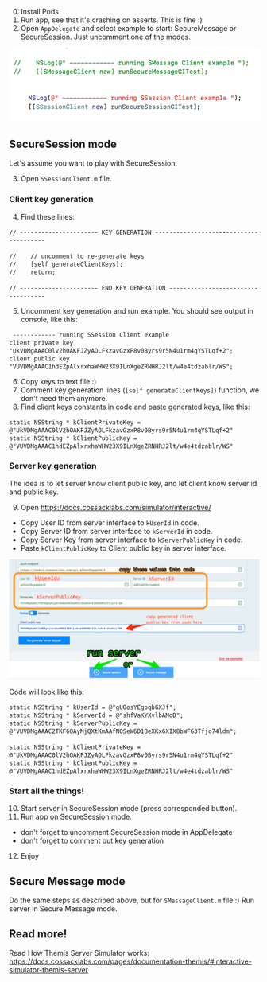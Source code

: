 0. Install Pods
1. Run app, see that it's crashing on asserts. This is fine :)
2. Open `AppDelegate` and select example to start: SecureMessage or SecureSession. Just uncomment one of the modes. 


![appdelegate](pics/appdelegate.png)


## SecureSession mode

Let's assume you want to play with SecureSession.

3. Open `SSessionClient.m` file.

### Client key generation

4. Find these lines:

```objc
// ---------------------- KEY GENERATION ---------------------------------------
    
//    // uncomment to re-generate keys
//    [self generateClientKeys];
//    return;
    
// ---------------------- END KEY GENERATION -----------------------------------
```
5. Uncomment key generation and run example. You should see output in console, like this:

```objc
 ------------ running SSession Client example 
client private key "UkVDMgAAAC0lV2hOAKFJZyAOLFkzavGzxP8v0Byrs9r5N4u1rm4qYSTLqf+2";
client public key "VUVDMgAAAC1hdEZpAlxrxhaWHW23X9ILnXgeZRNHRJ2lt/w4e4tdzablr/WS";
```

6. Copy keys to text file :)
7. Comment key generation lines (`[self generateClientKeys]`) function, we don't need them anymore.
8. Find client keys constants in code and paste generated keys, like this:

```objc 
static NSString * kClientPrivateKey = @"UkVDMgAAAC0lV2hOAKFJZyAOLFkzavGzxP8v0Byrs9r5N4u1rm4qYSTLqf+2"
static NSString * kClientPublicKey = @"VUVDMgAAAC1hdEZpAlxrxhaWHW23X9ILnXgeZRNHRJ2lt/w4e4tdzablr/WS"
```
    
### Server key generation

The idea is to let server know client public key, and let client know server id and public key.

 
9. Open https://docs.cossacklabs.com/simulator/interactive/

- Copy User ID from server interface to `kUserId` in code.
- Copy Server ID from server interface to `kServerId` in code.
- Copy Server Key from server interface to `kServerPublicKey` in code.
- Paste `kClientPublicKey` to Client public key in server interface.


![sever dashboard](pics/server-dashboard.png)

Code will look like this:

```objc
static NSString * kUserId = @"gUOosYEgpqbGXJf";
static NSString * kServerId = @"shfVaKYXvlbAMoD";
static NSString * kServerPublicKey = @"VUVDMgAAAC2TKF6QAyMjQXtKmAAfNOSeW6D1BeXKx6XIX8bWFG3Tfjo74ldm";

static NSString * kClientPrivateKey = @"UkVDMgAAAC0lV2hOAKFJZyAOLFkzavGzxP8v0Byrs9r5N4u1rm4qYSTLqf+2"
static NSString * kClientPublicKey = @"VUVDMgAAAC1hdEZpAlxrxhaWHW23X9ILnXgeZRNHRJ2lt/w4e4tdzablr/WS"
```

### Start all the things!

10. Start server in SecureSession mode (press corresponded button).
11. Run app on SecureSession mode.
   - don't forget to uncomment SecureSession mode in AppDelegate
   - don't forget to comment out key generation
   
12. Enjoy


## Secure Message mode

Do the same steps as described above, but for `SMessageClient.m` file :) Run server in Secure Message mode.


## Read more!

Read How Themis Server Simulator works:
https://docs.cossacklabs.com/pages/documentation-themis/#interactive-simulator-themis-server
